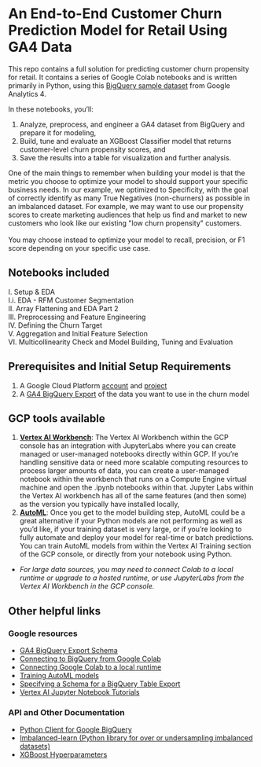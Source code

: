 # An End-to-End Customer Churn Prediction Model for Retail Using GA4 Data

This repo contains a full solution for predicting customer churn propensity for retail. It contains a series of Google Colab notebooks and is written primarily in Python, using this [BigQuery sample dataset](https://developers.google.com/analytics/bigquery/web-ecommerce-demo-dataset) from Google Analytics 4.<br>

In these notebooks, you’ll:
1. Analyze, preprocess, and engineer a GA4 dataset from BigQuery and prepare it for modeling,
2. Build, tune and evaluate an XGBoost Classifier model that returns customer-level churn propensity scores, and
3. Save the results into a table for visualization and further analysis.

One of the main things to remember when building your model is that the metric you choose to optimize your model to should support your specific business needs. In our example, we optimized to Specificity, with the goal of correctly identify as many True Negatives (non-churners) as possible in an imbalanced dataset. For example, we may want to use our propensity scores to create marketing audiences that help us find and market to new customers who look like our existing "low churn propensity" customers. <br>
<br>
You may choose instead to optimize your model to recall, precision, or F1 score depending on your specific use case. <br>

## Notebooks included

I. Setup & EDA <br>
I.i. EDA - RFM Customer Segmentation <br>
II. Array Flattening and EDA Part 2 <br>
III. Preprocessing and Feature Engineering <br>
IV. Defining the Churn Target <br>
V. Aggregation and Initial Feature Selection <br>
VI. Multicollinearity Check and Model Building, Tuning and Evaluation <br>

## Prerequisites and Initial Setup Requirements
1.	A Google Cloud Platform [account](https://cloud.google.com/docs/get-started) and [project](https://cloud.google.com/resource-manager/docs/creating-managing-projects) <br>
2.	A [GA4 BigQuery Export](https://support.google.com/analytics/answer/9823238?hl=en#zippy=%2Cin-this-article) of the data you want to use in the churn model <br>

## GCP tools available

1.	[**Vertex AI Workbench**](https://cloud.google.com/vertex-ai-workbench): The Vertex AI Workbench within the GCP console has an integration with JupyterLabs where you can create managed or user-managed notebooks directly within GCP. If you’re handling sensitive data or need more scalable computing resources to process larger amounts of data, you can create a user-managed notebook within the workbench that runs on a Compute Engine virtual machine and open the .ipynb notebooks within that. Jupyter Labs within the Vertex AI workbench has all of the same features (and then some) as the version you typically have installed locally, 
2.	[**AutoML**](https://cloud.google.com/automl): Once you get to the model building step, AutoML could be a great alternative if your Python models are not performing as well as you’d like, if your training dataset is very large, or if you’re looking to fully automate and deploy your model for real-time or batch predictions. You can train AutoML models from within the Vertex AI Training section of the GCP console, or directly from your notebook using Python. 
* *For large data sources, you may need to connect Colab to a local runtime or upgrade to a hosted runtime, or use JupyterLabs from the Vertex AI Workbench in the GCP console.* 

## Other helpful links

### Google resources
* [GA4 BigQuery Export Schema](https://support.google.com/analytics/answer/7029846?hl=en)
* [Connecting to BigQuery from Google Colab](https://colab.research.google.com/notebooks/bigquery.ipynb)
* [Connecting Google Colab to a local runtime](https://research.google.com/colaboratory/local-runtimes.html)
* [Training AutoML models](https://cloud.google.com/automl-tables/docs/train)
* [Specifying a Schema for a BigQuery Table Export](https://cloud.google.com/bigquery/docs/schemas)
* [Vertex AI Jupyter Notebook Tutorials](https://cloud.google.com/vertex-ai/docs/tutorials/jupyter-notebooks)

### API and Other Documentation
* [Python Client for Google BigQuery](https://googleapis.dev/python/bigquery/latest/index.html)
* [Imbalanced-learn (Python library for over or undersampling imbalanced datasets)](https://imbalanced-learn.org/stable/references/index.html#api)
* [XGBoost Hyperparameters](https://xgboost.readthedocs.io/en/stable/parameter.html)
